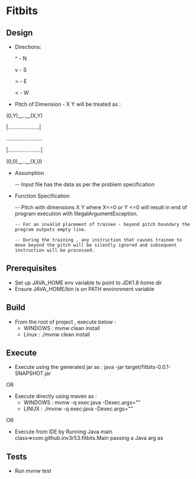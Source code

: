 # Fitbits

Design
------

- Directions:

  ^ - N

  v - S

  \> - E

  < - W


- Pitch of Dimension - X Y will be treated as :

(0,Y)\_\_..\_\_(X,Y)

 \|.....................\|
 
  ........................
 
 \|......................\|
 
 (0,0)\_\_..\_\_(X,0) 
  
  
- Assumption
 
   -- Input file has the data as per the problem specification
  
- Function Specification
  	
  	-- Pitch with dimensions X Y where X<=0 or Y <=0 will result in end of program execution with IllegalArgumentException.
    
 	  -- For an invalid placement of trainee - beyond pitch boundary the program outputs empty line.
    
 	  -- During the training , any instruction that causes trainee to move beyond the pitch will be silently ignored and subsequent instruction will be processed.

Prerequisites
-------------
- Set up JAVA_HOME env variable to point to JDK1.8 home dir
- Ensure JAVA_HOME/bin is on PATH environment variable

Build
-----
- From the root of project , execute below :
  - WINDOWS :  mvnw clean install 
  - Linux   : ./mvnw clean install

Execute
-------
- Execute using the generated jar as :
     java -jar target/fitbits-0.0.1-SNAPSHOT.jar <AbsolutePathToInputFile>

OR

- Execute directly using maven as : 
  - WINDOWS : mvnw -q exec:java -Dexec.args="<AbsolutePathToInputFile>"
  - LINUX : ./mvnw -q exec:java -Dexec.args="<AbsolutePathToInputFile>"

OR

- Execute from IDE by Running Java main class=>com.github.inv3r53.fitbits.Main passing a Java arg as <AbsolutePathToInputFile>


Tests
-----
- Run mvnw test
